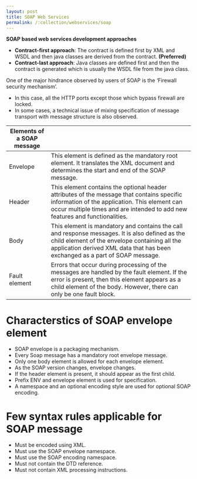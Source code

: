 ```yaml
---
layout: post
title: SOAP Web Services
permalink: /:collection/webservices/soap
---
```


**SOAP based web services development approaches**
- **Contract-first approach**: The contract is defined first by XML and WSDL and then java classes are derived from the contract. **(Preferred)**
- **Contract-last approach**: Java classes are defined first and then the contract is generated which is usually the WSDL file from the java class.

One of the major hindrance observed by users of SOAP is the ‘Firewall security mechanism’.
- In this case, all the HTTP ports except those which bypass firewall are locked.
- In some cases, a technical issue of mixing specification of message transport with message structure is also observed.


|Elements of a SOAP message||
|---|---|
Envelope	|This element is defined as the mandatory root element. It translates the XML document and determines the start and end of the SOAP message.
Header	|This element contains the optional header attributes of the message that contains specific information of the application. This element can occur multiple times and are intended to add new features and functionalities.
Body	|This element is mandatory and contains the call and response messages. It is also defined as the child element of the envelope containing all the application derived XML data that has been exchanged as a part of SOAP message.
Fault element	|Errors that occur during processing of the messages are handled by the fault element. If the error is present, then this element appears as a child element of the body. However, there can only be one fault block.

# Characterstics of SOAP envelope element
- SOAP envelope is a packaging mechanism.
- Every Soap message has a mandatory root envelope message.
- Only one body element is allowed for each envelope element.
- As the SOAP version changes, envelope changes.
- If the header element is present, it should appear as the first child.
- Prefix ENV and envelope element is used for specification.
- A namespace and an optional encoding style are used for optional SOAP encoding.

# Few syntax rules applicable for SOAP message
- Must be encoded using XML.
- Must use the SOAP envelope namespace.
- Must use the SOAP encoding namespace.
- Must not contain the DTD reference.
- Must not contain XML processing instructions.
